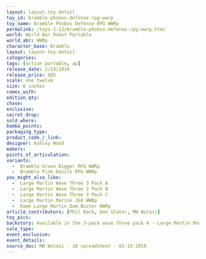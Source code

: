 ```yaml
---
layout: layout-toy-detail 
toy_id: bramble-phobos-defense-rpg-wwrp
toy_name: Bramble Phobos Defense RPG WWRp
permalink: /toys-1-12/bramble-phobos-defense-rpg-wwrp.html
world: World War Robot Portable
world_abr: WWRp
character_base: Bramble
layout: layout-toy-detail
categories: 
tags: [action portable, ap] 
release_date: 2/19/2010
release_price: $65 
scale: one twelve
size: 6 inches
comes_with: 
edition_qty: 
chase: 
exclusive: 
secret_drop: 
sold_where: 
bamba_points: 
packaging_type: 
product_code_/_link:
designer: Ashley Wood
makers: 
points_of_articulation: 
variants: 
  -  Bramble Grave Digger RPG WWRp
  -  Bramble Pink Dazzle RPG WWRp
you_might_also_like: 
  -  Large Martin Wave Three 3 Pack A
  -  Large Martin Wave Three 3 Pack B
  -  Large Martin Wave Three 3 Pack C
  -  Large Martin Marine JEA WWRp
  -  Damn Large Martin Dam Buster WWRp
article_contributors: [Phil Back, Don Slater, MW Wutasi]
toy_pics: 
backstory: Available in the 3-pack wave three pack A - Large Martin Marine JEA, Damn Large Martin Dam Buster, Bramble Phobos Defense RPG
sale_type: 
event_exclusive: 
event_details: 
source_doc: MW Wutasi - 3A spreadsheet - 01-15-2019
---
```

